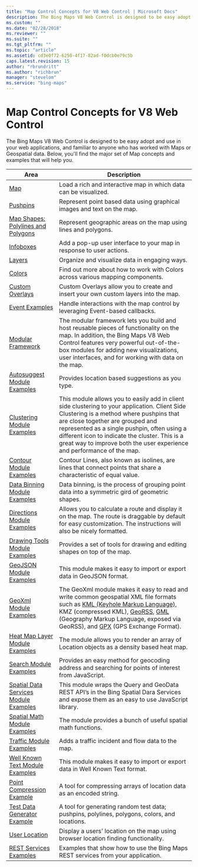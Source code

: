 ```yaml
---
title: "Map Control Concepts for V8 Web Control | Microsoft Docs"
description: The Bing Maps V8 Web Control is designed to be easy adopt and use in your web applications, and familiar to anyone who has worked with Maps or Geospatial data.
ms.custom: ""
ms.date: "02/28/2018"
ms.reviewer: ""
ms.suite: ""
ms.tgt_pltfrm: ""
ms.topic: "article"
ms.assetid: cd3e0f72-6250-4f17-82ad-f0dcb0e79c5b
caps.latest.revision: 15
author: "rbrundritt"
ms.author: "richbrun"
manager: "stevelom"
ms.service: "bing-maps"
---
```


# Map Control Concepts for V8 Web Control

The Bing Maps V8 Web Control is designed to be easy adopt and use in your web applications, and familiar to anyone who has worked with Maps or Geospatial data.   Below, you'll find the major set of Map concepts and examples that will help you. 


| Area                               | Description       |
|------------------------------------|-------------------|
| [Map](map/index.md)                      | Load a rich and interactive map in which data can be visualized. |
| [Pushpins](pushpins/index.md)            | Represent point based data using graphical images and text on the map. |
| [Map Shapes: Polylines and Polygons](map-shapes-polylines-and-polygons/index.md) | Represent geographic areas on the map using lines and polygons. |
| [Infoboxes](infoboxes/index.md)          | Add a pop-up user interface to your map in response to user actions. |
| [Layers](layers/index.md)                | Organize and visualize data in engaging ways. |
| [Colors](colors.md) | Find out more about how to work with Colors across various mapping components. |
| [Custom Overlays](custom-overlays/index.md) | Custom Overlays allow you to create and insert your own custom layers into the map. |
| [Event Examples](event-examples/index.md) | Handle interactions with the map control by leveraging Event-based callbacks. |
| [Modular Framework](modular-framework/index.md) | The modular framework lets you build and host reusable pieces of functionality on the map.  In addition, the Bing Maps V8 Web Control features very powerful out-of-the-box modules for adding new visualizations, user interfaces, and for working with  data on the map. |
| [Autosuggest Module Examples](autosuggest-module-examples/index.md) | Provides location based suggestions as you type. |
| [Clustering Module Examples](clustering-module-examples/index.md) | This module allows you to easily add in client side clustering to your application. Client Side Clustering is a method where pushpins that are close together are grouped and represented as a single pushpin, often using a different icon to indicate the cluster. This is a great way to improve both the user experience and performance of the map.|
| [Contour Module Examples](contour-module-examples/index.md) | Contour Lines, also known as isolines, are lines that connect points that share a characteristic of equal value.  |
|[ Data Binning Module Examples](data-binning-module-examples/index.md) | Data binning, is the process of grouping point data into a symmetric gird of geometric shapes. |
| [Directions Module Examples](directions-module-examples/index.md) | Allows you to calculate a route and display it on the map. The route is draggable by default for easy customization. The instructions will also be nicely formatted.|
| [Drawing Tools Module Examples](drawing-tools-module-examples/index.md) | Provides a set of tools for drawing and editing shapes on top of the map. |
| [GeoJSON Module Examples](geojson-module-examples/index.md) | This module makes it easy to import or export data in GeoJSON format. |
| [GeoXml Module Examples](geoxml-module-examples/index.md)| The GeoXml module makes it easy to read and write common geospatial XML file formats such as [KML (Keyhole Markup Language),](https://en.wikipedia.org/wiki/Keyhole_Markup_Language) KMZ (compressed KML), [GeoRSS](https://en.wikipedia.org/wiki/GeoRSS), [GML](https://en.wikipedia.org/wiki/Geography_Markup_Language) (Geography Markup Language, exposed via GeoRSS), and [GPX](https://en.wikipedia.org/wiki/GPS_Exchange_Format) (GPS Exchange Format). |
| [Heat Map Layer Module Examples](heat-map-module-examples/index.md) | The module allows you to render an array of Location objects as a density based heat map. |
| [Search Module Examples](search-module-examples/index.md) | Provides an easy method for geocoding address and searching for points of interest from JavaScript. |
| [Spatial Data Services Module Examples](spatial-data-services-module-examples/index.md) | This module wraps the Query and GeoData REST API’s in the Bing Spatial Dara Services and expose them as an easy to use JavaScript library.  |
| [Spatial Math Module Examples](spatial-math-module-examples/index.md) | The module provides a bunch of useful spatial math functions. |
| [Traffic Module Examples](traffic-module-examples.md) | Adds a traffic incident and flow data to the map. |
| [Well Known Text Module Examples](well-known-text-examples/index.md) | This module makes it easy to import or export data in Well Known Text format. |
| [Point Compression Example](point-compression-example.md) | A tool for compressing arrays of location data as an encoded string.  
| [Test Data Generator Example](test-data-generator-example.md) | A tool for generating random test data; pushpins, polylines, polygons, colors, and locations.  |
| [User Location](user-location/index.md) | Display a users' location on the map using browser location finding functionality. |   
| [REST Services Examples](rest-services-examples/index.md) | Examples that show how to use the Bing Maps REST services from your application.